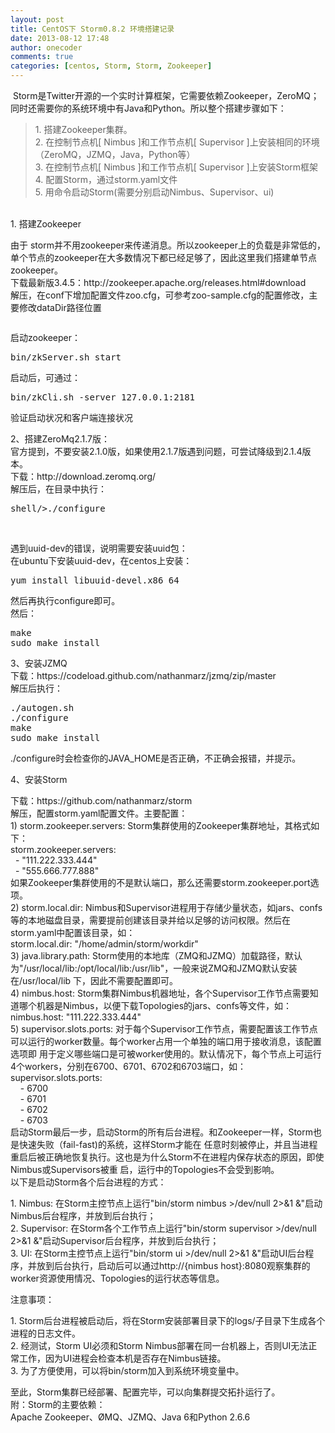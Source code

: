 ```yaml
---
layout: post
title: CentOS下 Storm0.8.2 环境搭建记录
date: 2013-08-12 17:48
author: onecoder
comments: true
categories: [centos, Storm, Storm, Zookeeper]
---
```

<p>
	&nbsp;Storm是Twitter开源的一个实时计算框架，它需要依赖Zookeeper，ZeroMQ；同时还需要你的系统环境中有Java和Python。所以整个搭建步骤如下：</p>
<blockquote>
	<p>
		1. 搭建Zookeeper集群。<br />
		2. 在控制节点机[ Nimbus ]和工作节点机[ Supervisor ]上安装相同的环境（ZeroMQ，JZMQ，Java，Python等）<br />
		3. 在控制节点机[ Nimbus ]和工作节点机[ Supervisor ]上安装Storm框架<br />
		4. 配置Storm，通过storm.yaml文件<br />
		5. 用命令启动Storm(需要分别启动Nimbus、Supervisor、ui)</p>
</blockquote>
<p>
	<br />
	1. 搭建Zookeeper</p>
<p>
	由于 storm并不用zookeeper来传递消息。所以zookeeper上的负载是非常低的，单个节点的zookeeper在大多数情况下都已经足够了，因此这里我们搭建单节点zookeeper。<br />
	下载最新版3.4.5：http://zookeeper.apache.org/releases.html#download<br />
	解压，在conf下增加配置文件zoo.cfg，可参考zoo-sample.cfg的配置修改，主要修改dataDir路径位置</p>
<p style="text-align: center;">
	<img alt="" src="http://onecoder.qiniudn.com/8wuliao/D53mXBUn/FRU4s.png" /></p>
<p>
	启动zookeeper：</p>
<pre class="brush:shell;first-line:1;pad-line-numbers:true;highlight:null;collapse:false;">
bin/zkServer.sh start
</pre>
<p>
	启动后，可通过：</p>
<pre class="brush:shell;first-line:1;pad-line-numbers:true;highlight:null;collapse:false;">
bin/zkCli.sh -server 127.0.0.1:2181
</pre>
<p>
	验证启动状况和客户端连接状况</p>
<p>
	2、搭建ZeroMq2.1.7版：<br />
	官方提到，不要安装2.1.0版，如果使用2.1.7版遇到问题，可尝试降级到2.1.4版本。<br />
	下载：http://download.zeromq.org/<br />
	解压后，在目录中执行：</p>
<pre class="brush:shell;first-line:1;pad-line-numbers:true;highlight:null;collapse:false;">
shell/&gt;./configure
</pre>
<p style="text-align: center;">
	<img alt="" src="http://onecoder.qiniudn.com/8wuliao/D53mXk3d/13ZgiQ.png" /></p>
<p>
	<br />
	遇到uuid-dev的错误，说明需要安装uuid包：<br />
	在ubuntu下安装uuid-dev，在centos上安装：</p>
<pre class="brush:shell;first-line:1;pad-line-numbers:true;highlight:null;collapse:false;">
yum install libuuid-devel.x86_64
</pre>
<p>
	然后再执行configure即可。<br />
	然后：</p>
<pre class="brush:shell;first-line:1;pad-line-numbers:true;highlight:null;collapse:false;">
make
sudo make install
</pre>
<p>
	3、安装JZMQ<br />
	下载：https://codeload.github.com/nathanmarz/jzmq/zip/master<br />
	解压后执行：</p>
<pre class="brush:shell;first-line:1;pad-line-numbers:true;highlight:null;collapse:false;">
./autogen.sh
./configure
make
sudo make install
</pre>
<p>
	./configure时会检查你的JAVA_HOME是否正确，不正确会报错，并提示。</p>
<p>
	4、安装Storm</p>
<p>
	下载：https://github.com/nathanmarz/storm<br />
	解压，配置storm.yaml配置文件。主要配置：<br />
	1) storm.zookeeper.servers: Storm集群使用的Zookeeper集群地址，其格式如下：<br />
	storm.zookeeper.servers:<br />
	&nbsp; - &quot;111.222.333.444&quot;<br />
	&nbsp; - &quot;555.666.777.888&quot;<br />
	如果Zookeeper集群使用的不是默认端口，那么还需要storm.zookeeper.port选项。<br />
	2) storm.local.dir: Nimbus和Supervisor进程用于存储少量状态，如jars、confs等的本地磁盘目录，需要提前创建该目录并给以足够的访问权限。然后在storm.yaml中配置该目录，如：<br />
	storm.local.dir: &quot;/home/admin/storm/workdir&quot;<br />
	3) java.library.path: Storm使用的本地库（ZMQ和JZMQ）加载路径，默认为&quot;/usr/local/lib:/opt/local/lib:/usr/lib&quot;，一般来说ZMQ和JZMQ默认安装在/usr/local/lib 下，因此不需要配置即可。<br />
	4) nimbus.host: Storm集群Nimbus机器地址，各个Supervisor工作节点需要知道哪个机器是Nimbus，以便下载Topologies的jars、confs等文件，如：<br />
	nimbus.host: &quot;111.222.333.444&quot;<br />
	5) supervisor.slots.ports: 对于每个Supervisor工作节点，需要配置该工作节点可以运行的worker数量。每个worker占用一个单独的端口用于接收消息，该配置选项即 用于定义哪些端口是可被worker使用的。默认情况下，每个节点上可运行4个workers，分别在6700、6701、6702和6703端口，如：<br />
	supervisor.slots.ports:<br />
	&nbsp;&nbsp;&nbsp; - 6700<br />
	&nbsp;&nbsp;&nbsp; - 6701<br />
	&nbsp;&nbsp;&nbsp; - 6702<br />
	&nbsp;&nbsp;&nbsp; - 6703<br />
	启动Storm最后一步，启动Storm的所有后台进程。和Zookeeper一样，Storm也是快速失败（fail-fast)的系统，这样Storm才能在 任意时刻被停止，并且当进程重启后被正确地恢复执行。这也是为什么Storm不在进程内保存状态的原因，即使Nimbus或Supervisors被重 启，运行中的Topologies不会受到影响。<br />
	以下是启动Storm各个后台进程的方式：</p>
<p>
	1. Nimbus: 在Storm主控节点上运行&quot;bin/storm nimbus &gt;/dev/null 2&gt;&amp;1 &amp;&quot;启动Nimbus后台程序，并放到后台执行；<br />
	2. Supervisor: 在Storm各个工作节点上运行&quot;bin/storm supervisor &gt;/dev/null 2&gt;&amp;1 &amp;&quot;启动Supervisor后台程序，并放到后台执行；<br />
	3. UI: 在Storm主控节点上运行&quot;bin/storm ui &gt;/dev/null 2&gt;&amp;1 &amp;&quot;启动UI后台程序，并放到后台执行，启动后可以通过http://{nimbus host}:8080观察集群的worker资源使用情况、Topologies的运行状态等信息。</p>
<p>
	注意事项：</p>
<p>
	1. Storm后台进程被启动后，将在Storm安装部署目录下的logs/子目录下生成各个进程的日志文件。<br />
	2. 经测试，Storm UI必须和Storm Nimbus部署在同一台机器上，否则UI无法正常工作，因为UI进程会检查本机是否存在Nimbus链接。<br />
	3. 为了方便使用，可以将bin/storm加入到系统环境变量中。</p>
<p>
	至此，Storm集群已经部署、配置完毕，可以向集群提交拓扑运行了。<br />
	附：Storm的主要依赖：<br />
	Apache Zookeeper、&Oslash;MQ、JZMQ、Java 6和Python 2.6.6<br />
	&nbsp;</p>

